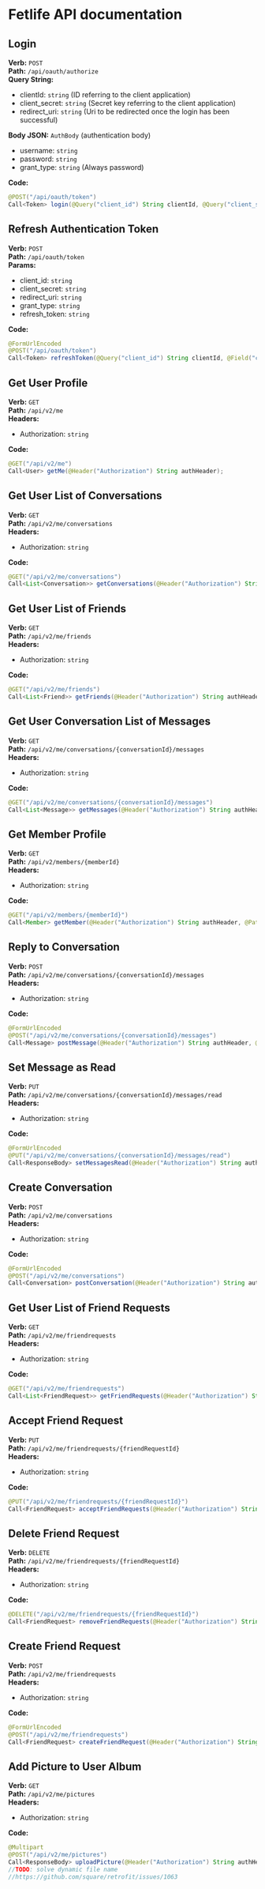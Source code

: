 # Fetlife API documentation

## Login
**Verb:** `POST`  
**Path:** `/api/oauth/authorize`  
**Query String:**
 - clientId: `string` (ID referring to the client application)
 - client_secret: `string` (Secret key referring to the client application)
 - redirect_uri: `string` (Uri to be redirected once the login has been successful)  
 
**Body JSON:** `AuthBody` (authentication body)
 - username: `string`
 - password: `string`
 - grant_type: `string` (Always password)

**Code:**
```java
@POST("/api/oauth/token")
Call<Token> login(@Query("client_id") String clientId, @Query("client_secret") String clientSecret, @Query("redirect_uri") String redirectUrl, @Body() AuthBody authBody);
```

## Refresh Authentication Token
**Verb:** `POST`  
**Path:** `/api/oauth/token`  
**Params:**
 - client_id: `string`
 - client_secret: `string`
 - redirect_uri: `string`
 - grant_type: `string`
 - refresh_token: `string`

**Code:**
```java
@FormUrlEncoded
@POST("/api/oauth/token")
Call<Token> refreshToken(@Query("client_id") String clientId, @Field("client_secret") String clientSecret, @Field("redirect_uri") String redirectUrl, @Field("grant_type") String grantType, @Field("refresh_token") String refreshToken);
```

## Get User Profile
**Verb:** `GET`  
**Path:** `/api/v2/me`  
**Headers:**
 - Authorization: `string`

**Code:**
```java
@GET("/api/v2/me")
Call<User> getMe(@Header("Authorization") String authHeader);
```

## Get User List of Conversations
**Verb:** `GET`  
**Path:** `/api/v2/me/conversations`  
**Headers:**
 - Authorization: `string`

**Code:**
```java
@GET("/api/v2/me/conversations")
Call<List<Conversation>> getConversations(@Header("Authorization") String authHeader, @Query("order_by") String orderBy, @Query("limit") int limit, @Query("page") int page);
```

## Get User List of Friends
**Verb:** `GET`  
**Path:** `/api/v2/me/friends`  
**Headers:**
 - Authorization: `string`

**Code:**
```java
@GET("/api/v2/me/friends")
Call<List<Friend>> getFriends(@Header("Authorization") String authHeader, @Query("limit") int limit, @Query("page") int page);
```

## Get User Conversation List of Messages
**Verb:** `GET`  
**Path:** `/api/v2/me/conversations/{conversationId}/messages`  
**Headers:**
 - Authorization: `string`

**Code:**
```java
@GET("/api/v2/me/conversations/{conversationId}/messages")
Call<List<Message>> getMessages(@Header("Authorization") String authHeader, @Path("conversationId") String conversationId, @Query("since_id") String sinceMessageId, @Query("until_id") String untilMessageId, @Query("limit") int limit);
```

## Get Member Profile
**Verb:** `GET`  
**Path:** `/api/v2/members/{memberId}`  
**Headers:**
 - Authorization: `string`

**Code:**
```java
@GET("/api/v2/members/{memberId}")
Call<Member> getMember(@Header("Authorization") String authHeader, @Path("memberId") String conversationId);
```

## Reply to Conversation
**Verb:** `POST`  
**Path:** `/api/v2/me/conversations/{conversationId}/messages`  
**Headers:**
 - Authorization: `string`

**Code:**
```java
@FormUrlEncoded
@POST("/api/v2/me/conversations/{conversationId}/messages")
Call<Message> postMessage(@Header("Authorization") String authHeader, @Path("conversationId") String conversationId, @Field("body") String body);
```

## Set Message as Read
**Verb:** `PUT`  
**Path:** `/api/v2/me/conversations/{conversationId}/messages/read`  
**Headers:**
 - Authorization: `string`

**Code:**
```java
@FormUrlEncoded
@PUT("/api/v2/me/conversations/{conversationId}/messages/read")
Call<ResponseBody> setMessagesRead(@Header("Authorization") String authHeader, @Path("conversationId") String conversationId, @Field("ids") String[] ids);
```

## Create Conversation
**Verb:** `POST`  
**Path:** `/api/v2/me/conversations`  
**Headers:**
 - Authorization: `string`

**Code:**
```java
@FormUrlEncoded
@POST("/api/v2/me/conversations")
Call<Conversation> postConversation(@Header("Authorization") String authHeader, @Field("user_id") String userId, @Field("subject") String subject, @Field("body") String body);
```

## Get User List of Friend Requests
**Verb:** `GET`  
**Path:** `/api/v2/me/friendrequests`  
**Headers:**
 - Authorization: `string`

**Code:**
```java
@GET("/api/v2/me/friendrequests")
Call<List<FriendRequest>> getFriendRequests(@Header("Authorization") String authHeader, @Query("limit") int limit, @Query("page") int page);
```

## Accept Friend Request
**Verb:** `PUT`  
**Path:** `/api/v2/me/friendrequests/{friendRequestId}`  
**Headers:**
 - Authorization: `string`

**Code:**
```java
@PUT("/api/v2/me/friendrequests/{friendRequestId}")
Call<FriendRequest> acceptFriendRequests(@Header("Authorization") String authHeader, @Path("friendRequestId") String friendRequestId);
```

## Delete Friend Request
**Verb:** `DELETE`  
**Path:** `/api/v2/me/friendrequests/{friendRequestId}`  
**Headers:**
 - Authorization: `string`

**Code:**
```java
@DELETE("/api/v2/me/friendrequests/{friendRequestId}")
Call<FriendRequest> removeFriendRequests(@Header("Authorization") String authHeader, @Path("friendRequestId") String friendRequestId);
```

## Create Friend Request
**Verb:** `POST`  
**Path:** `/api/v2/me/friendrequests`  
**Headers:**
 - Authorization: `string`

**Code:**
```java
@FormUrlEncoded
@POST("/api/v2/me/friendrequests")
Call<FriendRequest> createFriendRequest(@Header("Authorization") String authHeader, @Field("member_id") String friendId);
```

## Add Picture to User Album
**Verb:** `GET`  
**Path:** `/api/v2/me/pictures`  
**Headers:**
 - Authorization: `string`

**Code:**
```java
@Multipart
@POST("/api/v2/me/pictures")
Call<ResponseBody> uploadPicture(@Header("Authorization") String authHeader, @Part("picture\"; filename=\"android_app.png\" ") RequestBody picture,  @Part("is_avatar") RequestBody isAvatar, @Part("only_friends") RequestBody friendsOnly, @Part("caption") RequestBody caption, @Part("is_of_or_by_user") RequestBody isFromUser);
//TODO: solve dynamic file name
//https://github.com/square/retrofit/issues/1063
```
